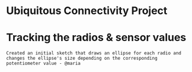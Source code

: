 # Ubiquitous Connectivity Project

# Tracking the radios & sensor values
    Created an initial sketch that draws an ellipse for each radio and changes the ellipse's size depending on the corresponding potentiometer value - @maria
